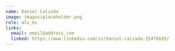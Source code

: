 ```yaml
---
name: Daniel Calzada
image: images/placeholder.png
role: alu_ms
links:
  email: email@address.com
  linked: https://www.linkedin.com/in/daniel-calzada-35476b93/
---
```

